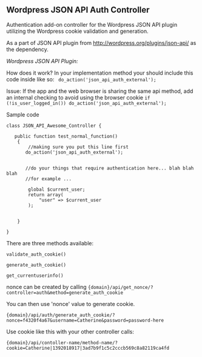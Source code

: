 ## Wordpress JSON API Auth Controller

Authentication add-on controller for the Wordpress JSON API plugin utilizing the Wordpress cookie validation and generation.

As a part of JSON API plugin from http://wordpress.org/plugins/json-api/ as the dependency.

*Wordpress JSON API Plugin:*

How does it work?
In your implementation method your should include this code inside like so:
` do_action('json_api_auth_external');`

Issue:
If the app and the web browser is sharing the same api method, add an internal checking to avoid using the browser cookie
`if (!is_user_logged_in()) do_action('json_api_auth_external');`


Sample code

	class JSON_API_Awesome_Controller {
	
	   public function test_normal_function()
	    {
	        //making sure you put this line first
	       do_action('json_api_auth_external');
	       
	       
	       //do your things that require authentication here... blah blah blah
	       //for example ... 
	       
	        global $current_user;
	        return array(
	            "user" => $current_user
	        );
	        
	        
	    }
	    
	}

There are three methods available: 

`validate_auth_cookie()`
	
`generate_auth_cookie()`

`get_currentuserinfo()`



nonce can be created by calling 
`{domain}/api/get_nonce/?controller=auth&method=generate_auth_cookie`

You can then use 'nonce' value to generate cookie.

`{domain}/api/auth/generate_auth_cookie/?nonce=f4320f4a67&username=Catherine&password=password-here`

Use cookie like this with your other controller calls:

`{domain}/api/contoller-name/method-name/?cookie=Catherine|1392018917|3ad7b9f1c5c2cccb569c8a82119ca4fd`

